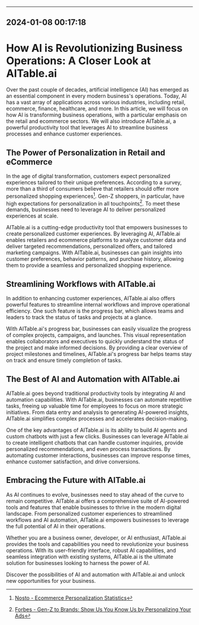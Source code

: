 

---------------------------------------------
2024-01-08 00:17:18
---------------------------------------------

# How AI is Revolutionizing Business Operations: A Closer Look at AITable.ai

Over the past couple of decades, artificial intelligence (AI) has emerged as an essential component in every modern business's operations. Today, AI has a vast array of applications across various industries, including retail, ecommerce, finance, healthcare, and more. In this article, we will focus on how AI is transforming business operations, with a particular emphasis on the retail and ecommerce sectors. We will also introduce AITable.ai, a powerful productivity tool that leverages AI to streamline business processes and enhance customer experiences.

## The Power of Personalization in Retail and eCommerce

In the age of digital transformation, customers expect personalized experiences tailored to their unique preferences. According to a survey, more than a third of consumers believe that retailers should offer more personalized shopping experiences[^1]. Gen-Z shoppers, in particular, have high expectations for personalization in all touchpoints[^2]. To meet these demands, businesses need to leverage AI to deliver personalized experiences at scale.

AITable.ai is a cutting-edge productivity tool that empowers businesses to create personalized customer experiences. By leveraging AI, AITable.ai enables retailers and ecommerce platforms to analyze customer data and deliver targeted recommendations, personalized offers, and tailored marketing campaigns. With AITable.ai, businesses can gain insights into customer preferences, behavior patterns, and purchase history, allowing them to provide a seamless and personalized shopping experience.

## Streamlining Workflows with AITable.ai

In addition to enhancing customer experiences, AITable.ai also offers powerful features to streamline internal workflows and improve operational efficiency. One such feature is the progress bar, which allows teams and leaders to track the status of tasks and projects at a glance.

With AITable.ai's progress bar, businesses can easily visualize the progress of complex projects, campaigns, and launches. This visual representation enables collaborators and executives to quickly understand the status of the project and make informed decisions. By providing a clear overview of project milestones and timelines, AITable.ai's progress bar helps teams stay on track and ensure timely completion of tasks.

## The Best of AI and Automation with AITable.ai

AITable.ai goes beyond traditional productivity tools by integrating AI and automation capabilities. With AITable.ai, businesses can automate repetitive tasks, freeing up valuable time for employees to focus on more strategic initiatives. From data entry and analysis to generating AI-powered insights, AITable.ai simplifies complex processes and accelerates decision-making.

One of the key advantages of AITable.ai is its ability to build AI agents and custom chatbots with just a few clicks. Businesses can leverage AITable.ai to create intelligent chatbots that can handle customer inquiries, provide personalized recommendations, and even process transactions. By automating customer interactions, businesses can improve response times, enhance customer satisfaction, and drive conversions.

## Embracing the Future with AITable.ai

As AI continues to evolve, businesses need to stay ahead of the curve to remain competitive. AITable.ai offers a comprehensive suite of AI-powered tools and features that enable businesses to thrive in the modern digital landscape. From personalized customer experiences to streamlined workflows and AI automation, AITable.ai empowers businesses to leverage the full potential of AI in their operations.

Whether you are a business owner, developer, or AI enthusiast, AITable.ai provides the tools and capabilities you need to revolutionize your business operations. With its user-friendly interface, robust AI capabilities, and seamless integration with existing systems, AITable.ai is the ultimate solution for businesses looking to harness the power of AI.

Discover the possibilities of AI and automation with AITable.ai and unlock new opportunities for your business.

[^1]: [Nosto - Ecommerce Personalization Statistics](https://www.nosto.com/ecommerce-statistics/personalization/#statistics)
[^2]: [Forbes - Gen-Z to Brands: Show Us You Know Us by Personalizing Your Ads](https://www.forbes.com/sites/pauljankowski/2020/07/01/gen-z-to-brands-show-us-you-know-us-by-personalizing-your-ads/?sh=51ab754a5aee)